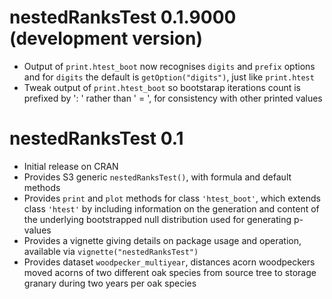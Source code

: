 # nestedRanksTest 0.1.9000 (development version)

* Output of `print.htest_boot` now recognises `digits` and `prefix` options and for `digits` the default is `getOption("digits")`, just like `print.htest`
* Tweak output of `print.htest_boot` so bootstarap iterations count is prefixed by ': ' rather than ' = ', for consistency with other printed values


# nestedRanksTest 0.1

* Initial release on CRAN
* Provides S3 generic `nestedRanksTest()`, with formula and default methods
* Provides `print` and `plot` methods for class `'htest_boot'`, which extends
  class `'htest'` by including information on the generation and content of the
  underlying bootstrapped null distribution used for generating p-values
* Provides a vignette giving details on package usage and operation, available
  via `vignette("nestedRanksTest")`
* Provides dataset `woodpecker_multiyear`, distances acorn woodpeckers moved
  acorns of two different oak species from source tree to storage granary during
  two years per oak species
